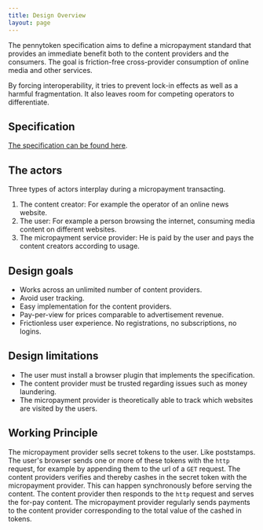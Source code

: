 ```yaml
---
title: Design Overview
layout: page
---
```



The pennytoken specification aims to define a micropayment standard that provides an immediate benefit both to the content providers and the consumers. The goal is friction-free cross-provider consumption of online media and other services. 

By forcing interoperability, it tries to prevent lock-in effects as well as a harmful fragmentation. It also leaves room for competing operators to differentiate.

## Specification

[The specification can be found here](details/).

## The actors 

Three types of actors interplay during a micropayment transacting. 

1. The content creator: 
    For example the operator of an online news website. 
2. The user: 
    For example a person browsing the internet, consuming media content on different websites. 
3. The micropayment service provider: 
    He is paid by the user and pays the content creators according to usage. 

## Design goals 
 * Works across an unlimited number of content providers. 
 * Avoid user tracking. 
 * Easy implementation for the content providers.
 * Pay-per-view for prices comparable to advertisement revenue. 
 * Frictionless user experience. No registrations, no subscriptions, no logins. 

## Design limitations 
 * The user must install a browser plugin that implements the specification. 
 * The content provider must be trusted regarding issues such as money laundering. 
 * The micropayment provider is theoretically able to track which websites are visited by the users. 


## Working Principle 
The micropayment provider sells secret tokens to the user. Like poststamps. 
The user's browser sends one or more of these tokens with the `http` request, for example by appending them to the url of a `GET` request. 
The content providers verifies and thereby cashes in the secret token with the micropayment provider. This can happen synchronously before serving the content. The content provider then responds to the `http` request and serves the for-pay content.
The micropayment provider regularly sends payments to the content provider corresponding to the total value of the cashed in tokens. 
